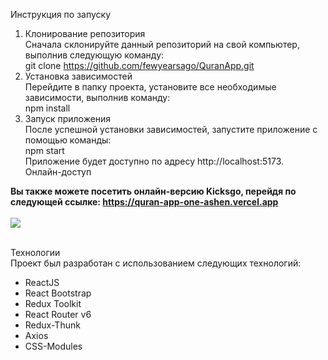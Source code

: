 Инструкция по запуску


1. Клонирование репозитория<br>
Сначала склонируйте данный репозиторий на свой компьютер, выполнив следующую команду:<br>
git clone https://github.com/fewyearsago/QuranApp.git<br>
2. Установка зависимостей<br>
Перейдите в папку проекта, установите все необходимые зависимости, выполнив команду:<br>
npm install<br>
3. Запуск приложения<br>
После успешной установки зависимостей, запустите приложение с помощью команды:<br>
npm start<br>
Приложение будет доступно по адресу http://localhost:5173.<br>
Онлайн-доступ<br>


<b>Вы также можете посетить онлайн-версию Kicksgo, перейдя по следующей ссылке: https://quran-app-one-ashen.vercel.app<br></b><br>
<img src="https://mini.s-shot.ru/1024x0/JPEG/1024/Z100/?https%3A%2F%2Fquran-app-one-ashen.vercel.app%2F"><br>
<br>

Технологии<br>
Проект был разработан с использованием следующих технологий:<br>

- ReactJS<br>
- React Bootstrap<br>
- Redux Toolkit<br>
- React Router v6<br>
- Redux-Thunk<br>
- Axios<br>
- CSS-Modules<br>
